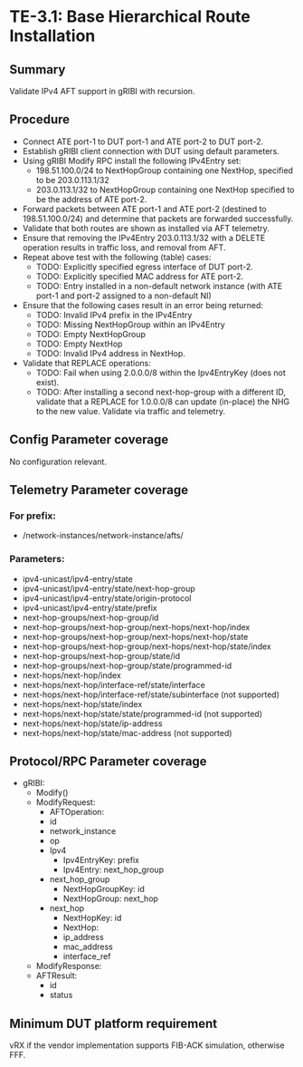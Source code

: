 # TE-3.1: Base Hierarchical Route Installation

## Summary

Validate IPv4 AFT support in gRIBI with recursion.

## Procedure

*   Connect ATE port-1 to DUT port-1 and ATE port-2 to DUT port-2.
*   Establish gRIBI client connection with DUT using default parameters.
*   Using gRIBI Modify RPC install the following IPv4Entry set:
    *   198.51.100.0/24 to NextHopGroup containing one NextHop, specified to be
        203.0.113.1/32
    *   203.0.113.1/32 to NextHopGroup containing one NextHop specified to be
        the address of ATE port-2.
*   Forward packets between ATE port-1 and ATE port-2 (destined to
    198.51.100.0/24) and determine that packets are forwarded successfully.
*   Validate that both routes are shown as installed via AFT telemetry.
*   Ensure that removing the IPv4Entry 203.0.113.1/32 with a DELETE operation
    results in traffic loss, and removal from AFT.
*   Repeat above test with the following (table) cases:
    *   TODO: Explicitly specified egress interface of DUT port-2.
    *   TODO: Explicitly specified MAC address for ATE port-2.
    *   TODO: Entry installed in a non-default network instance (with ATE port-1
        and port-2 assigned to a non-default NI)
*   Ensure that the following cases result in an error being returned:
    *   TODO: Invalid IPv4 prefix in the IPv4Entry
    *   TODO: Missing NextHopGroup within an IPv4Entry
    *   TODO: Empty NextHopGroup
    *   TODO: Empty NextHop
    *   TODO: Invalid IPv4 address in NextHop.
*   Validate that REPLACE operations:
    *   TODO: Fail when using 2.0.0.0/8 within the Ipv4EntryKey (does not
        exist).
    *   TODO: After installing a second next-hop-group with a different ID,
        validate that a REPLACE for 1.0.0.0/8 can update (in-place) the NHG to
        the new value. Validate via traffic and telemetry.

## Config Parameter coverage

No configuration relevant.

## Telemetry Parameter coverage

### For prefix:

*   /network-instances/network-instance/afts/

### Parameters:

*   ipv4-unicast/ipv4-entry/state
*   ipv4-unicast/ipv4-entry/state/next-hop-group
*   ipv4-unicast/ipv4-entry/state/origin-protocol
*   ipv4-unicast/ipv4-entry/state/prefix
*   next-hop-groups/next-hop-group/id
*   next-hop-groups/next-hop-group/next-hops/next-hop/index
*   next-hop-groups/next-hop-group/next-hops/next-hop/state
*   next-hop-groups/next-hop-group/next-hops/next-hop/state/index
*   next-hop-groups/next-hop-group/state/id
*   next-hop-groups/next-hop-group/state/programmed-id
*   next-hops/next-hop/index
*   next-hops/next-hop/interface-ref/state/interface
*   next-hops/next-hop/interface-ref/state/subinterface (not supported)
*   next-hops/next-hop/state/index
*   next-hops/next-hop/state/state/programmed-id (not supported)
*   next-hops/next-hop/state/ip-address
*   next-hops/next-hop/state/mac-address (not supported)

## Protocol/RPC Parameter coverage

*   gRIBI:
    *   Modify()
    *   ModifyRequest:
        *   AFTOperation:
        *   id
        *   network_instance
        *   op
        *   Ipv4
            *   Ipv4EntryKey: prefix
            *   Ipv4Entry: next_hop_group
        *   next_hop_group
            *   NextHopGroupKey: id
            *   NextHopGroup: next_hop
        *   next_hop
            *   NextHopKey: id
            *   NextHop:
            *   ip_address
            *   mac_address
            *   interface_ref
    *   ModifyResponse:
    *   AFTResult:
        *   id
        *   status

## Minimum DUT platform requirement

vRX if the vendor implementation supports FIB-ACK simulation, otherwise FFF.
